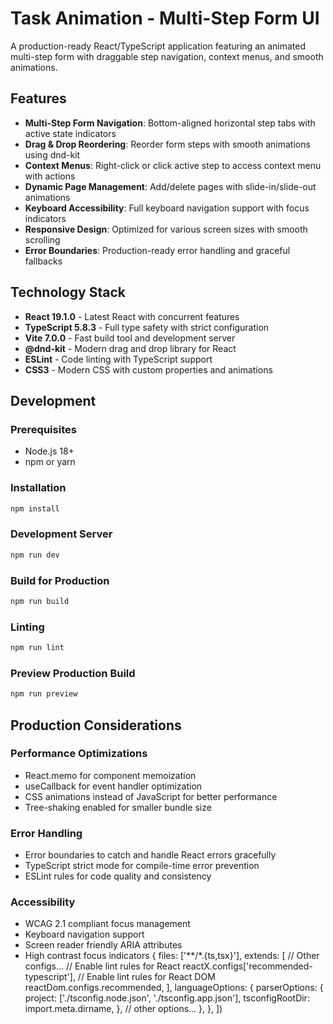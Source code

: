 # Task Animation - Multi-Step Form UI

A production-ready React/TypeScript application featuring an animated multi-step form with draggable step navigation, context menus, and smooth animations.

## Features

- **Multi-Step Form Navigation**: Bottom-aligned horizontal step tabs with active state indicators
- **Drag & Drop Reordering**: Reorder form steps with smooth animations using dnd-kit
- **Context Menus**: Right-click or click active step to access context menu with actions
- **Dynamic Page Management**: Add/delete pages with slide-in/slide-out animations
- **Keyboard Accessibility**: Full keyboard navigation support with focus indicators
- **Responsive Design**: Optimized for various screen sizes with smooth scrolling
- **Error Boundaries**: Production-ready error handling and graceful fallbacks

## Technology Stack

- **React 19.1.0** - Latest React with concurrent features
- **TypeScript 5.8.3** - Full type safety with strict configuration
- **Vite 7.0.0** - Fast build tool and development server
- **@dnd-kit** - Modern drag and drop library for React
- **ESLint** - Code linting with TypeScript support
- **CSS3** - Modern CSS with custom properties and animations

## Development

### Prerequisites
- Node.js 18+ 
- npm or yarn

### Installation
```bash
npm install
```

### Development Server
```bash
npm run dev
```

### Build for Production
```bash
npm run build
```

### Linting
```bash
npm run lint
```

### Preview Production Build
```bash
npm run preview
```

## Production Considerations

### Performance Optimizations
- React.memo for component memoization
- useCallback for event handler optimization
- CSS animations instead of JavaScript for better performance
- Tree-shaking enabled for smaller bundle size

### Error Handling
- Error boundaries to catch and handle React errors gracefully
- TypeScript strict mode for compile-time error prevention
- ESLint rules for code quality and consistency

### Accessibility
- WCAG 2.1 compliant focus management
- Keyboard navigation support
- Screen reader friendly ARIA attributes
- High contrast focus indicators
  {
    files: ['**/*.{ts,tsx}'],
    extends: [
      // Other configs...
      // Enable lint rules for React
      reactX.configs['recommended-typescript'],
      // Enable lint rules for React DOM
      reactDom.configs.recommended,
    ],
    languageOptions: {
      parserOptions: {
        project: ['./tsconfig.node.json', './tsconfig.app.json'],
        tsconfigRootDir: import.meta.dirname,
      },
      // other options...
    },
  },
])
```
